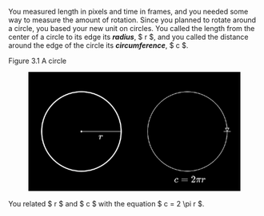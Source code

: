 <p class="main-text small-text">
    You measured length in pixels and time in frames, and you needed some way to measure the amount of rotation. Since you planned to rotate around a circle, you based your new unit on circles. You called the length from the center of a circle to its edge its <strong><em>radius</em></strong>, $ r $, and you called the distance around the edge of the circle its <strong><em>circumference</em></strong>, $ c $.
</p>
<p class="small-text">
    Figure 3.1 A circle
</p>
<div class="one-two-one-grid">
    <div></div>
    <div>
        <figure>
            <img src="/assets/images/ch03/circumference.png" alt="Diagram of a circle">
        </figure>
    </div>
    <div></div>
</div>
<p class="main-text small-text">
    You related $ r $ and $ c $ with the equation $ c = 2 \pi r $.
</p>